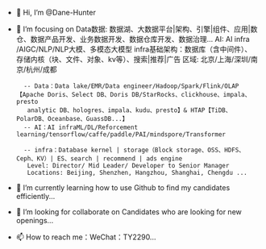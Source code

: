 - 👋 Hi, I’m @Dane-Hunter
- 👀 I’m focusing on 
         Data数据: 数据湖、大数据平台|架构、引擎|组件、应用|数仓、数据产品开发、业务数据开发、数据仓库开发、数据治理...
         AI: AI infra /AIGC/NLP/NLP大模、多模态大模型
         infra基础架构：数据库（含中间件）、存储内核（块、文件、对象、kv等）、搜索|推荐|广告
         区域: 北京/上海/深圳/南京/杭州/成都
 
        -- Data：Data lake/EMR/Data engineer/Hadoop/Spark/Flink/OLAP【Apache Doris、Select DB、Doris DB/StarRocks、clickhouse、impala、presto
         analytic DB、hologres、impala、kudu、presto】& HTAP【TiDB、PolarDB、Oceanbase、GuassDB...】
        -- AI：AI infraML/DL/Reforcement learning/tensorflow/caffe/paddle/PAI/mindspore/Transformer

        -- infra：Database kernel | storage（Block storage、OSS、HDFS、Ceph、KV）| ES、search | recommend | ads engine
         Level: Director/ Mid Leader/ Developer to Senior Manager
         Locations: Beijing, Shenzhen, Hangzhou, Shanghai, Chengdu ...
- 🌱 I’m currently learning how to use Github to find my candidates efficiently...
- 💞️ I’m looking for collaborate on Candidates who are looking for new openings...
- 📫 How to reach me：WeChat：TY2290...

<!---
Dane-Hunter/Dane-Hunter is a ✨ special ✨ repository because its `README.md` (this file) appears on your GitHub profile.
You can click the Preview link to take a look at your changes.
--->
